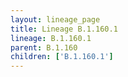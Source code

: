 ```yaml
---
layout: lineage_page
title: Lineage B.1.160.1
lineage: B.1.160.1
parent: B.1.160
children: ['B.1.160.1']
---
```

